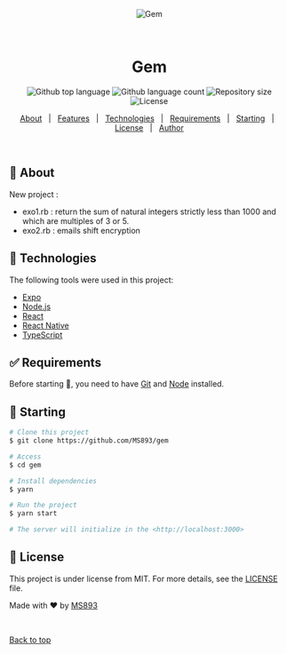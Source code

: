 <div align="center" id="top"> 
  <img src="./.github/app.gif" alt="Gem" />

  &#xa0;

  <!-- <a href="https://gem.netlify.app">Demo</a> -->
</div>

<h1 align="center">Gem</h1>

<p align="center">
  <img alt="Github top language" src="https://img.shields.io/github/languages/top/MS893/gem?color=56BEB8">

  <img alt="Github language count" src="https://img.shields.io/github/languages/count/MS893/gem?color=56BEB8">

  <img alt="Repository size" src="https://img.shields.io/github/repo-size/MS893/gem?color=56BEB8">

  <img alt="License" src="https://img.shields.io/github/license/MS893/gem?color=56BEB8">

  <!-- <img alt="Github issues" src="https://img.shields.io/github/issues/MS893/gem?color=56BEB8" /> -->

  <!-- <img alt="Github forks" src="https://img.shields.io/github/forks/MS893/gem?color=56BEB8" /> -->

  <!-- <img alt="Github stars" src="https://img.shields.io/github/stars/MS893/gem?color=56BEB8" /> -->
</p>

<!-- Status -->

<!-- <h4 align="center"> 
	🚧  Gem 🚀 Under construction...  🚧
</h4> 

<hr> -->

<p align="center">
  <a href="#dart-about">About</a> &#xa0; | &#xa0; 
  <a href="#sparkles-features">Features</a> &#xa0; | &#xa0;
  <a href="#rocket-technologies">Technologies</a> &#xa0; | &#xa0;
  <a href="#white_check_mark-requirements">Requirements</a> &#xa0; | &#xa0;
  <a href="#checkered_flag-starting">Starting</a> &#xa0; | &#xa0;
  <a href="#memo-license">License</a> &#xa0; | &#xa0;
  <a href="https://github.com/MS893" target="_blank">Author</a>
</p>

<br>

## :dart: About ##

New project :
- exo1.rb : return the sum of natural integers strictly less than 1000 and which are multiples of 3 or 5.
- exo2.rb : emails shift encryption

## :rocket: Technologies ##

The following tools were used in this project:

- [Expo](https://expo.io/)
- [Node.js](https://nodejs.org/en/)
- [React](https://pt-br.reactjs.org/)
- [React Native](https://reactnative.dev/)
- [TypeScript](https://www.typescriptlang.org/)

## :white_check_mark: Requirements ##

Before starting :checkered_flag:, you need to have [Git](https://git-scm.com) and [Node](https://nodejs.org/en/) installed.

## :checkered_flag: Starting ##

```bash
# Clone this project
$ git clone https://github.com/MS893/gem

# Access
$ cd gem

# Install dependencies
$ yarn

# Run the project
$ yarn start

# The server will initialize in the <http://localhost:3000>
```

## :memo: License ##

This project is under license from MIT. For more details, see the [LICENSE](LICENSE.md) file.


Made with :heart: by <a href="https://github.com/MS893" target="_blank">MS893</a>

&#xa0;

<a href="#top">Back to top</a>
